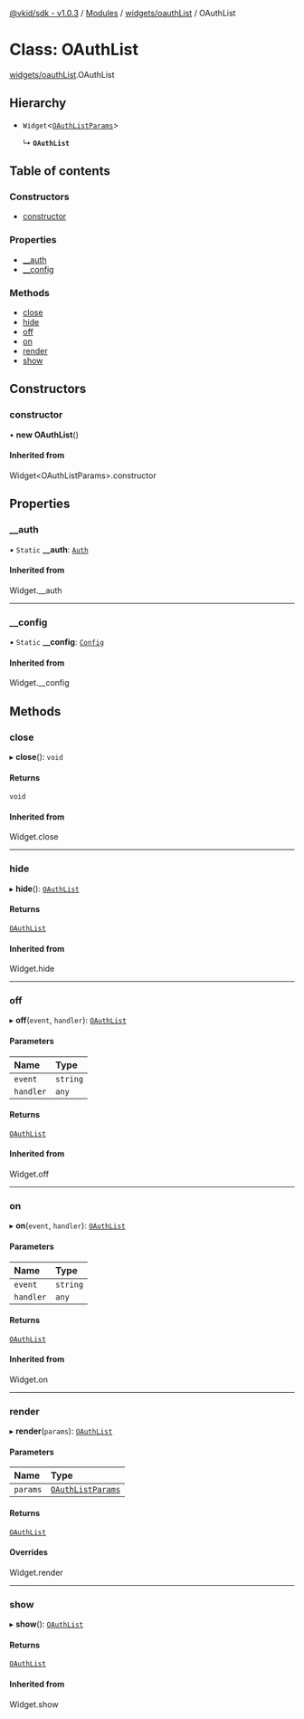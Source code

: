 [@vkid/sdk - v1.0.3](../README.md) / [Modules](../modules.md) / [widgets/oauthList](../modules/widgets_oauthList.md) / OAuthList

# Class: OAuthList

[widgets/oauthList](../modules/widgets_oauthList.md).OAuthList

## Hierarchy

- `Widget`<[`OAuthListParams`](../interfaces/widgets_oauthList.OAuthListParams.md)\>

  ↳ **`OAuthList`**

## Table of contents

### Constructors

- [constructor](widgets_oauthList.OAuthList.md#constructor)

### Properties

- [\_\_auth](widgets_oauthList.OAuthList.md#__auth)
- [\_\_config](widgets_oauthList.OAuthList.md#__config)

### Methods

- [close](widgets_oauthList.OAuthList.md#close)
- [hide](widgets_oauthList.OAuthList.md#hide)
- [off](widgets_oauthList.OAuthList.md#off)
- [on](widgets_oauthList.OAuthList.md#on)
- [render](widgets_oauthList.OAuthList.md#render)
- [show](widgets_oauthList.OAuthList.md#show)

## Constructors

### constructor

• **new OAuthList**()

#### Inherited from

Widget<OAuthListParams\>.constructor

## Properties

### \_\_auth

▪ `Static` **\_\_auth**: [`Auth`](auth.Auth.md)

#### Inherited from

Widget.\_\_auth

___

### \_\_config

▪ `Static` **\_\_config**: [`Config`](core_config.Config.md)

#### Inherited from

Widget.\_\_config

## Methods

### close

▸ **close**(): `void`

#### Returns

`void`

#### Inherited from

Widget.close

___

### hide

▸ **hide**(): [`OAuthList`](widgets_oauthList.OAuthList.md)

#### Returns

[`OAuthList`](widgets_oauthList.OAuthList.md)

#### Inherited from

Widget.hide

___

### off

▸ **off**(`event`, `handler`): [`OAuthList`](widgets_oauthList.OAuthList.md)

#### Parameters

| Name | Type |
| :------ | :------ |
| `event` | `string` |
| `handler` | `any` |

#### Returns

[`OAuthList`](widgets_oauthList.OAuthList.md)

#### Inherited from

Widget.off

___

### on

▸ **on**(`event`, `handler`): [`OAuthList`](widgets_oauthList.OAuthList.md)

#### Parameters

| Name | Type |
| :------ | :------ |
| `event` | `string` |
| `handler` | `any` |

#### Returns

[`OAuthList`](widgets_oauthList.OAuthList.md)

#### Inherited from

Widget.on

___

### render

▸ **render**(`params`): [`OAuthList`](widgets_oauthList.OAuthList.md)

#### Parameters

| Name | Type |
| :------ | :------ |
| `params` | [`OAuthListParams`](../interfaces/widgets_oauthList.OAuthListParams.md) |

#### Returns

[`OAuthList`](widgets_oauthList.OAuthList.md)

#### Overrides

Widget.render

___

### show

▸ **show**(): [`OAuthList`](widgets_oauthList.OAuthList.md)

#### Returns

[`OAuthList`](widgets_oauthList.OAuthList.md)

#### Inherited from

Widget.show
